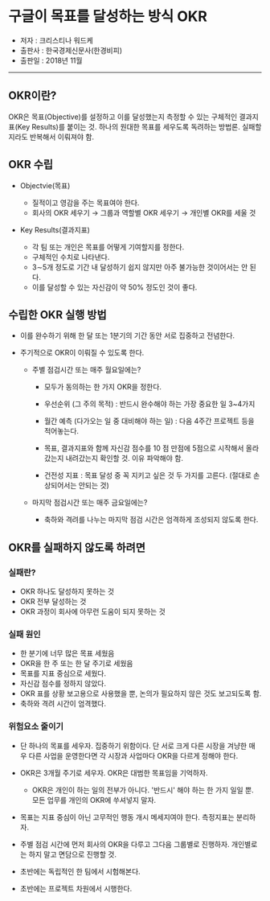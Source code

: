 # 구글이 목표를 달성하는 방식 OKR
- 저자 : 크리스티나 워드케  
- 출판사 : 한국경제신문사(한경비피) 
- 출판일 : 2018년 11월

---

## OKR이란?
OKR은 목표(Objective)를 설정하고 이를 달성했는지 측정할 수 있는 구체적인 결과지표(Key Results)를 붙이는 것.
하나의 원대한 목표를 세우도록 독려하는 방법론. 실패할지라도 반복해서 이뤄져야 함.  


## OKR 수립
* Objectvie(목표)
  - 질적이고 영감을 주는 목표여야 한다. 
  - 회사의 OKR 세우기 → 그룹과 역할별 OKR 세우기 → 개인별 OKR를 세울 것

* Key Results(결과지표)
  - 각 팀 또는 개인은 목표를 어떻게 기여할지를 정한다. 
  - 구체적인 수치로 나타낸다.
  - 3∼5개 정도로 기간 내 달성하기 쉽지 않지만 아주 불가능한 것이어서는 안 된다.
  - 이를 달성할 수 있는 자신감이 약 50% 정도인 것이 좋다.


## 수립한 OKR 실행 방법

* 이를 완수하기 위해 한 달 또는 1분기의 기간 동안 서로 집중하고 전념한다.

* 주기적으로 OKR이 이뤄질 수 있도록 한다. 
  - 주별 점검시간 또는 매주 월요일에는?
    - 모두가 동의하는 한 가지 OKR을 정한다.

    - 우선순위 (그 주의 목적) : 반드시 완수해야 하는 가장 중요한 일 3~4가지
    - 월간 예측 (다가오는 일 중 대비해야 하는 일) : 다음 4주간 프로젝트 등을 적어놓는다. 
    - 목표, 결과지표와 함께 자신감 점수를 10 점 만점에 5점으로 시작해서 올라갔는지 내려갔는지 확인할 것. 이유 파악해야 함.
    - 건전성 지표 : 목표 달성 중 꼭 지키고 싶은 것 두 가지를 고른다. (절대로 손상되어서는 안되는 것)

  - 마지막 점검시간 또는 매주 금요일에는?
    - 축하와 격려를 나누는 마지막 점검 시간은 엄격하게 조성되지 않도록 한다.


## OKR를 실패하지 않도록 하려면

### 실패란? 
  - OKR 하나도 달성하지 못하는 것
  - OKR 전부 달성하는 것 
  - OKR 과정이 회사에 아무런 도움이 되지 못하는 것

### 실패 원인
  - 한 분기에 너무 많은 목표 세웠음
  - OKR을 한 주 또는 한 달 주기로 세웠음
  - 목표를 지표 중심으로 세웠다. 
  - 자신감 점수를 정하지 않았다.
  - OKR 표를 상황 보고용으로 사용했을 뿐, 논의가 필요하지 않은 것도 보고되도록 함.
  - 축하와 격려 시간이 엄격했다.

### 위험요소 줄이기
  - 단 하나의 목표를 세우자. 집중하기 위함이다. 단 서로 크게 다른 시장을 겨냥한 매우 다른 사업을 운영한다면 각 시장과 사업마다 OKR을 다르게 정해야 한다.
  - OKR은 3개월 주기로 세우자. OKR은 대범한 목표임을 기억하자.
    - OKR은 개인이 하는 일의 전부가 아니다. '반드시' 해야 하는 한 가지 일일 뿐. 모든 업무를 개인의 OKR에 쑤셔넣지 말자.
  - 목표는 지표 중심이 아닌 고무적인 행동 개시 메세지여야 한다. 측정지표는 분리하자.
  - 주별 점검 시간에 먼저 회사의 OKR을 다루고 그다음 그룹별로 진행하자. 개인별로는 하지 말고 면담으로 진행할 것.

  - 초반에는 독립적인 한 팀에서 시험해본다.
  - 초반에는 프로젝트 차원에서 시행한다. 
